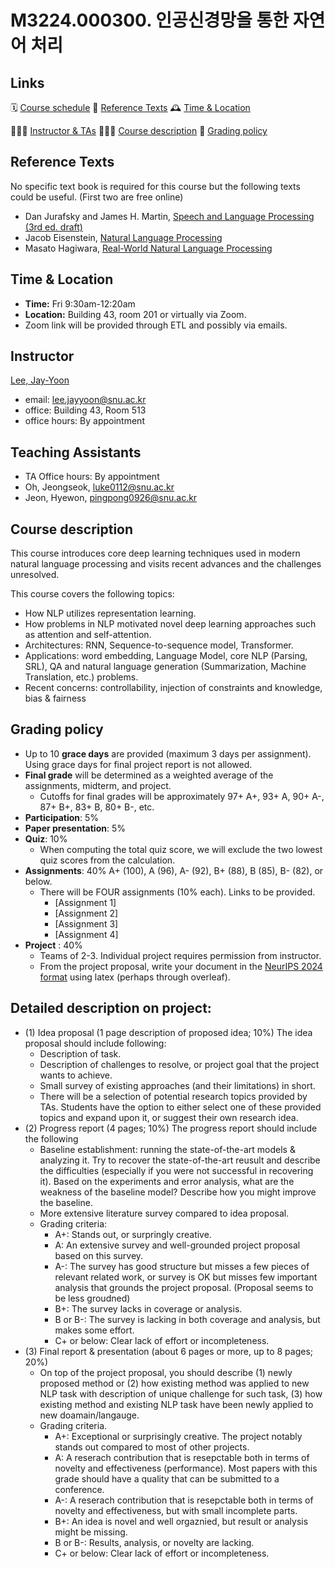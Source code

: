 # M3224.000300.  인공신경망을 통한 자연어 처리

## Links

🗓 [Course schedule](https://lee-jay-yoon.notion.site/10347caa5a88495a89947af04bc4d941?v=39c2b3b47b3e40a5bbbe0aee2d78cb6e)
 📕 [Reference Texts](https://leejayyoon.github.io/nlp-gsds/#reference-texts)
 🕰 [Time & Location](https://leejayyoon.github.io/nlp-gsds/#time--location)

👨🏻‍🏫 [Instructor & TAs](https://leejayyoon.github.io/nlp-gsds/#instructor)
 🏃🏻‍♂️ [Course description](https://leejayyoon.github.io/nlp-gsds/#course-description)
 📐 [Grading policy](https://leejayyoon.github.io/nlp-gsds/#grading-policy) 


## **Reference Texts**

No specific text book is required for this course but the following texts could be useful.  (First two are free online)

- Dan Jurafsky and James H. Martin, [Speech and Language Processing (3rd ed. draft)](https://web.stanford.edu/~jurafsky/slp3/)
- Jacob Eisenstein, [Natural Language Processing](https://github.com/jacobeisenstein/gt-nlp-class/blob/master/notes/eisenstein-nlp-notes.pdf)
- Masato Hagiwara, [Real-World Natural Language Processing](https://www.manning.com/books/real-world-natural-language-processing)

## Time & Location

- **Time:** Fri 9:30am-12:20am
- **Location:** Building 43, room 201 or virtually via Zoom.
- Zoom link will be provided through ETL and possibly via emails.

## Instructor

[Lee, Jay-Yoon](https://leejayyoon.github.io/) 

- email: lee.jayyoon@snu.ac.kr
- office: Building 43, Room 513
- office hours: By appointment

## Teaching Assistants
- TA Office hours: By appointment
- Oh, Jeongseok, [luke0112@snu.ac.kr](mailto:luke0112@snu.ac.kr)
- Jeon, Hyewon, [pingpong0926@snu.ac.kr](mailto:pingpong0926@snu.ac.kr)

## Course description

This course introduces core deep learning techniques used in modern natural language processing and visits recent advances and the challenges unresolved.

This course covers the following topics:

- How NLP utilizes representation learning.
- How problems in NLP motivated novel deep learning approaches such as attention and self-attention.
- Architectures: RNN, Sequence-to-sequence model, Transformer.
- Applications: word embedding, Language Model, core NLP (Parsing, SRL), QA and natural language generation (Summarization, Machine Translation, etc.) problems.
- Recent concerns: controllability, injection of constraints and knowledge, bias & fairness

## Grading policy
- Up to 10 **grace days** are provided (maximum 3 days per assignment). Using grace days for final project report is not allowed.
- **Final grade** will be determined as a weighted average of the assignments, midterm, and project.
    - Cutoffs for final grades will be approximately 97+ A+, 93+ A, 90+ A-, 87+ B+, 83+ B, 80+ B-, etc.
- **Participation**: 5%
- **Paper presentation**: 5%
- **Quiz**: 10%
   - When computing the total quiz score, we will exclude the two lowest quiz scores from the calculation.
- **Assignments**: 40%  A+ (100), A (96), A- (92), B+ (88), B (85), B- (82), or below.
    - There will be FOUR assignments (10% each). Links to be provided.
       - [Assignment 1]
       - [Assignment 2]
       - [Assignment 3]
       - [Assignment 4]
- **Project** : 40%
   - Teams of 2-3. Individual project requires permission from instructor.
   - From the project proposal, write your document in the [NeurIPS 2024 format](https://www.overleaf.com/latex/templates/neurips-2022/kxymzbjpwsqx) using latex (perhaps through overleaf).

## Detailed description on project:
- (1) Idea proposal (1 page description of proposed idea; 10%)
   The idea proposal should include following:
    - Description of task.
    - Description of challenges to resolve, or project goal that the project wants to achieve.
    - Small survey of existing approaches (and their limitations) in short.
    - There will be a selection of potential research topics provided by TAs. Students have the option to either select one of these provided topics and expand upon it, or suggest their own research idea.
- (2) Progress report (4 pages; 10%) 
   The progress report should include the following
    - Baseline establishment: running the state-of-the-art models & analyzing it. Try to recover the state-of-the-art reusult and describe the difficulties (especially if you were not successful in recovering it). Based on the experiments and error analysis, what are the weakness of the baseline model? Describe how you might improve the baseline.
    - More extensive literature survey compared to idea proposal.
    - Grading criteria:
      - A+: Stands out, or surpringly creative.
      - A: An extensive survey and well-grounded project proposal based on this survey.
      - A-: The survey has good structure but misses a few pieces of relevant related work, or survey is OK but misses few important analysis that grounds the project proposal. (Proposal seems to be less groudned)
       - B+: The survey lacks in coverage or analysis.
       - B or B-: The survey is lacking in both coverage and analysis, but makes some effort.
       - C+ or below: Clear lack of effort or incompleteness.
- (3) Final report & presentation (about 6 pages or more, up to 8 pages; 20%)    
    - On top of the project proposal, you should describe (1) newly proposed method or (2) how existing method was applied to new NLP task with description of unique challenge for such task, (3) how existing method and existing NLP task have been newly applied to new doamain/langauge.
    - Grading criteria.
      - A+: Exceptional or surprisingly creative. The project notably stands out compared to most of other projects.
      - A: A reserach contribution that is resepctable both in terms of novelty and effectiveness (performance). Most papers with this grade should have a quality that can be submitted to a conference.
      - A-: A reserach contribution that is resepctable both in terms of novelty and effectiveness, but with small incomplete parts.
      - B+: An idea is novel and well orgaznied, but result or analysis might be missing.
      - B or B-: Results, analysis, or novelty are lacking. 
      - C+ or below: Clear lack of effort or incompleteness.

